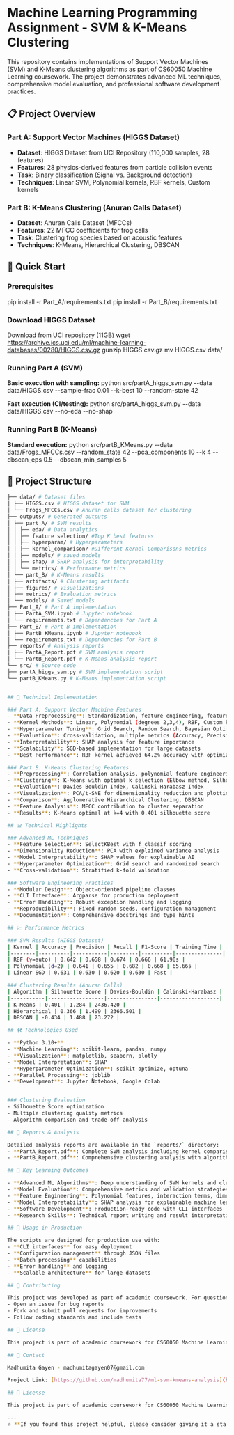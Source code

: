 # Machine Learning Programming Assignment - SVM & K-Means Clustering

This repository contains implementations of Support Vector Machines (SVM) and K-Means clustering algorithms as part of CS60050 Machine Learning coursework.  The project demonstrates advanced ML techniques, comprehensive model evaluation, and professional software development practices.

## 📋 Project Overview

### Part A: Support Vector Machines (HIGGS Dataset)
- **Dataset**: HIGGS Dataset from UCI Repository (110,000 samples, 28 features)
- **Features**: 28 physics-derived features from particle collision events
- **Task**: Binary classification (Signal vs. Background detection)
- **Techniques**: Linear SVM, Polynomial kernels, RBF kernels, Custom kernels

### Part B: K-Means Clustering (Anuran Calls Dataset)
- **Dataset**: Anuran Calls Dataset (MFCCs)
- **Features**: 22 MFCC coefficients for frog calls
- **Task**: Clustering frog species based on acoustic features
- **Techniques**: K-Means, Hierarchical Clustering, DBSCAN

## 🚀 Quick Start

### Prerequisites
pip install -r Part_A/requirements.txt
pip install -r Part_B/requirements.txt


### Download HIGGS Dataset
Download from UCI repository (11GB)
wget https://archive.ics.uci.edu/ml/machine-learning-databases/00280/HIGGS.csv.gz
gunzip HIGGS.csv.gz
mv HIGGS.csv data/

### Running Part A (SVM)
**Basic execution with sampling:**
python src/partA_higgs_svm.py --data data/HIGGS.csv --sample-frac 0.01 --k-best 10 --random-state 42

**Fast execution (CI/testing):**
python src/partA_higgs_svm.py --data data/HIGGS.csv --no-eda --no-shap



### Running Part B (K-Means)
**Standard execution:**
python src/partB_KMeans.py --data data/Frogs_MFCCs.csv --random_state 42 --pca_components 10 --k 4 --dbscan_eps 0.5 --dbscan_min_samples 5


## 📁 Project Structure

```bash
├── data/ # Dataset files
│ ├── HIGGS.csv # HIGGS dataset for SVM
│ └── Frogs_MFCCs.csv # Anuran calls dataset for clustering
├── outputs/ # Generated outputs
│ ├── part_A/ # SVM results
│ │ ├── eda/ # Data analytics
│ │ ├── feature selection/ #Top K best features
│ │ ├── hyperparam/ # Hyperparameters
│ │ ├── kernel_comparison/ #Different Kernel Comparisons metrics
│ │ ├── models/ # saved models
│ │ ├── shap/ # SHAP analysis for interpretability
│ │ └── metrics/ # Performance metrics
│ └── part_B/ # K-Means results
│ ├── artifacts/ # Clustering artifacts
│ ├── figures/ # Visualizations
│ ├── metrics/ # Evaluation metrics
│ └── models/ # Saved models
├── Part_A/ # Part A implementation
│ ├── PartA_SVM.ipynb # Jupyter notebook
│ └── requirements.txt # Dependencies for Part A
├── Part_B/ # Part B implementation
│ ├── PartB_KMeans.ipynb # Jupyter notebook
│ └── requirements.txt # Dependencies for Part B
├── reports/ # Analysis reports
│ ├── PartA_Report.pdf # SVM analysis report
│ └── PartB_Report.pdf # K-Means analysis report
└── src/ # Source code
├── partA_higgs_svm.py # SVM implementation script
└── partB_KMeans.py # K-Means implementation script


## 🔬 Technical Implementation

### Part A: Support Vector Machine Features
- **Data Preprocessing**: Standardization, feature engineering, feature selection
- **Kernel Methods**: Linear, Polynomial (degrees 2,3,4), RBF, Custom kernels
- **Hyperparameter Tuning**: Grid Search, Random Search, Bayesian Optimization
- **Evaluation**: Cross-validation, multiple metrics (Accuracy, Precision, Recall, F1, AUC)
- **Interpretability**: SHAP analysis for feature importance
- **Scalability**: SGD-based implementation for large datasets
- **Best Performance**: RBF kernel achieved 64.2% accuracy with optimized parameters

### Part B: K-Means Clustering Features
- **Preprocessing**: Correlation analysis, polynomial feature engineering, PCA
- **Clustering**: K-Means with optimal k selection (Elbow method, Silhouette score)
- **Evaluation**: Davies-Bouldin Index, Calinski-Harabasz Index
- **Visualization**: PCA/t-SNE for dimensionality reduction and plotting, elbow method
- **Comparison**: Agglomerative Hierarchical Clustering, DBSCAN
- **Feature Analysis**: MFCC contribution to cluster separation
- **Results**: K-Means optimal at k=4 with 0.401 silhouette score

## 📊 Technical Highlights

### Advanced ML Techniques
- **Feature Selection**: SelectKBest with f_classif scoring
- **Dimensionality Reduction**: PCA with explained variance analysis
- **Model Interpretability**: SHAP values for explainable AI
- **Hyperparameter Optimization**: Grid search and randomized search
- **Cross-validation**: Stratified k-fold validation

### Software Engineering Practices
- **Modular Design**: Object-oriented pipeline classes
- **CLI Interface**: Argparse for production deployment
- **Error Handling**: Robust exception handling and logging
- **Reproducibility**: Fixed random seeds, configuration management
- **Documentation**: Comprehensive docstrings and type hints

## 📈 Performance Metrics

### SVM Results (HIGGS Dataset)
| Kernel | Accuracy | Precision | Recall | F1-Score | Training Time |
|--------|----------|-----------|---------|----------|---------------|
| RBF (γ=auto) | 0.642 | 0.658 | 0.674 | 0.666 | 61.90s |
| Polynomial (d=2) | 0.641 | 0.655 | 0.682 | 0.668 | 65.66s |
| Linear SGD | 0.631 | 0.630 | 0.620 | 0.630 | Fast |

### Clustering Results (Anuran Calls)
| Algorithm | Silhouette Score | Davies-Bouldin | Calinski-Harabasz |
|-----------|------------------|----------------|-------------------|
| K-Means | 0.401 | 1.284 | 2436.420 |
| Hierarchical | 0.366 | 1.499 | 2366.501 |
| DBSCAN | -0.434 | 1.488 | 23.272 |

## 🛠️ Technologies Used

- **Python 3.10+**
- **Machine Learning**: scikit-learn, pandas, numpy
- **Visualization**: matplotlib, seaborn, plotly
- **Model Interpretation**: SHAP
- **Hyperparameter Optimization**: scikit-optimize, optuna
- **Parallel Processing**: joblib
- **Development**: Jupyter Notebook, Google Colab


### Clustering Evaluation
- Silhouette Score optimization
- Multiple clustering quality metrics
- Algorithm comparison and trade-off analysis

## 📝 Reports & Analysis

Detailed analysis reports are available in the `reports/` directory:
- **PartA_Report.pdf**: Complete SVM analysis including kernel comparison, hyperparameter sensitivity, and SHAP interpretation
- **PartB_Report.pdf**: Comprehensive clustering analysis with algorithm comparison and evaluation metrics

## 🎯 Key Learning Outcomes

- **Advanced ML Algorithms**: Deep understanding of SVM kernels and clustering techniques
- **Model Evaluation**: Comprehensive metrics and validation strategies
- **Feature Engineering**: Polynomial features, interaction terms, dimensionality reduction
- **Model Interpretability**: SHAP analysis for explainable machine learning
- **Software Development**: Production-ready code with CLI interfaces
- **Research Skills**: Technical report writing and result interpretation

## 🚀 Usage in Production

The scripts are designed for production use with:
- **CLI interfaces** for easy deployment
- **Configuration management** through JSON files
- **Batch processing** capabilities
- **Error handling** and logging
- **Scalable architecture** for large datasets

## 🤝 Contributing

This project was developed as part of academic coursework. For questions or suggestions:
- Open an issue for bug reports
- Fork and submit pull requests for improvements
- Follow coding standards and include tests

## 📄 License

This project is part of academic coursework for CS60050 Machine Learning. Please respect academic integrity guidelines when referencing this work.

## 📧 Contact

Madhumita Gayen - madhumitagayen07@gmail.com

Project Link: [https://github.com/madhumita77/ml-svm-kmeans-analysis](https://github.com/madhumita77/ml-svm-kmeans-analysis)

## 📄 License

This project is part of academic coursework for CS60050 Machine Learning.

---
⭐ **If you found this project helpful, please consider giving it a star!**
